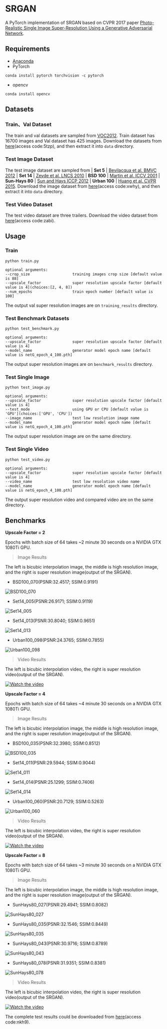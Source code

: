 # SRGAN
A PyTorch implementation of SRGAN based on CVPR 2017 paper 
[Photo-Realistic Single Image Super-Resolution Using a Generative Adversarial Network](https://arxiv.org/abs/1609.04802).

## Requirements
- [Anaconda](https://www.anaconda.com/download/)
- PyTorch
```
conda install pytorch torchvision -c pytorch
```
- opencv
```
conda install opencv
```

## Datasets

### Train、Val Dataset
The train and val datasets are sampled from [VOC2012](http://cvlab.postech.ac.kr/~mooyeol/pascal_voc_2012/).
Train dataset has 16700 images and Val dataset has 425 images.
Download the datasets from [here](https://pan.baidu.com/s/1xuFperu2WiYc5-_QXBemlA)(access code:5tzp), and then extract it into `data` directory.

### Test Image Dataset
The test image dataset are sampled from 
| **Set 5** |  [Bevilacqua et al. BMVC 2012](http://people.rennes.inria.fr/Aline.Roumy/results/SR_BMVC12.html)
| **Set 14** |  [Zeyde et al. LNCS 2010](https://sites.google.com/site/romanzeyde/research-interests)
| **BSD 100** | [Martin et al. ICCV 2001](https://www.eecs.berkeley.edu/Research/Projects/CS/vision/bsds/)
| **Sun-Hays 80** | [Sun and Hays ICCP 2012](http://cs.brown.edu/~lbsun/SRproj2012/SR_iccp2012.html)
| **Urban 100** | [Huang et al. CVPR 2015](https://sites.google.com/site/jbhuang0604/publications/struct_sr).
Download the image dataset from [here](https://pan.baidu.com/s/1vGosnyal21wGgVffriL1VQ)(access code:xwhy), and then extract it into `data` directory.

### Test Video Dataset
The test video dataset are three trailers. Download the video dataset from 
[here](https://pan.baidu.com/s/1NUZKm5xCHRj1O0JlCZIu8Q)(access code:zabi).

## Usage

### Train
```
python train.py

optional arguments:
--crop_size                   training images crop size [default value is 88]
--upscale_factor              super resolution upscale factor [default value is 4](choices:[2, 4, 8])
--num_epochs                  train epoch number [default value is 100]
```
The output val super resolution images are on `training_results` directory.

### Test Benchmark Datasets
```
python test_benchmark.py

optional arguments:
--upscale_factor              super resolution upscale factor [default value is 4]
--model_name                  generator model epoch name [default value is netG_epoch_4_100.pth]
```
The output super resolution images are on `benchmark_results` directory.

### Test Single Image
```
python test_image.py

optional arguments:
--upscale_factor              super resolution upscale factor [default value is 4]
--test_mode                   using GPU or CPU [default value is 'GPU'](choices:['GPU', 'CPU'])
--image_name                  test low resolution image name
--model_name                  generator model epoch name [default value is netG_epoch_4_100.pth]
```
The output super resolution image are on the same directory.

### Test Single Video
```
python test_video.py

optional arguments:
--upscale_factor              super resolution upscale factor [default value is 4]
--video_name                  test low resolution video name
--model_name                  generator model epoch name [default value is netG_epoch_4_100.pth]
```
The output super resolution video and compared video are on the same directory.

## Benchmarks
**Upscale Factor = 2**

Epochs with batch size of 64 takes ~2 minute 30 seconds on a NVIDIA GTX 1080Ti GPU. 

> Image Results

The left is bicubic interpolation image, the middle is high resolution image, and 
the right is super resolution image(output of the SRGAN).

- BSD100_070(PSNR:32.4517; SSIM:0.9191)

![BSD100_070](images/1.png)

- Set14_005(PSNR:26.9171; SSIM:0.9119)

![Set14_005](images/2.png)

- Set14_013(PSNR:30.8040; SSIM:0.9651)

![Set14_013](images/3.png)

- Urban100_098(PSNR:24.3765; SSIM:0.7855)

![Urban100_098](images/4.png)

> Video Results

The left is bicubic interpolation video, the right is super resolution video(output of the SRGAN).

[![Watch the video](images/video_SRF_2.png)](https://youtu.be/05vx-vOJOZs)

**Upscale Factor = 4**

Epochs with batch size of 64 takes ~4 minute 30 seconds on a NVIDIA GTX 1080Ti GPU. 

> Image Results

The left is bicubic interpolation image, the middle is high resolution image, and 
the right is super resolution image(output of the SRGAN).

- BSD100_035(PSNR:32.3980; SSIM:0.8512)

![BSD100_035](images/5.png)

- Set14_011(PSNR:29.5944; SSIM:0.9044)

![Set14_011](images/6.png)

- Set14_014(PSNR:25.1299; SSIM:0.7406)

![Set14_014](images/7.png)

- Urban100_060(PSNR:20.7129; SSIM:0.5263)

![Urban100_060](images/8.png)

> Video Results

The left is bicubic interpolation video, the right is super resolution video(output of the SRGAN).

[![Watch the video](images/video_SRF_4.png)](https://youtu.be/tNR2eiMeoQs)

**Upscale Factor = 8**

Epochs with batch size of 64 takes ~3 minute 30 seconds on a NVIDIA GTX 1080Ti GPU. 

> Image Results

The left is bicubic interpolation image, the middle is high resolution image, and 
the right is super resolution image(output of the SRGAN).

- SunHays80_027(PSNR:29.4941; SSIM:0.8082)

![SunHays80_027](images/9.png)

- SunHays80_035(PSNR:32.1546; SSIM:0.8449)

![SunHays80_035](images/10.png)

- SunHays80_043(PSNR:30.9716; SSIM:0.8789)

![SunHays80_043](images/11.png)

- SunHays80_078(PSNR:31.9351; SSIM:0.8381)

![SunHays80_078](images/12.png)

> Video Results

The left is bicubic interpolation video, the right is super resolution video(output of the SRGAN).

[![Watch the video](images/video_SRF_8.png)](https://youtu.be/EuvXTKCRr8I)

The complete test results could be downloaded from [here](https://pan.baidu.com/s/1tpi-X6KMrUM15zKTH7f_WQ)(access code:nkh9).

